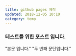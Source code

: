 ```yaml
---
title: github pages 제작
updated: 2018-12-05 10:10
category: temp
---
```


### 테스트를 위한 포스트 입니다.

"본문 입니다."
"두 번째 문단입니다."
